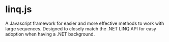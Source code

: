 linq.js
====

A Javascript framework for easier and more effective methods to work with large sequences.
Designed to closely match the .NET LINQ API for easy adoption when having a .NET background.